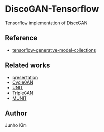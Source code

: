 # DiscoGAN-Tensorflow
Tensorflow implementation of DiscoGAN

## Reference
* [tensorflow-generative-model-collections](https://github.com/hwalsuklee/tensorflow-generative-model-collections)

## Related works
* [presentation](https://www.slideshare.net/ssuser34f9fc/gan-inkakao)
* [CycleGAN](https://github.com/taki0112/CycleGAN-Tensorflow)
* [UNIT](https://github.com/taki0112/UNIT-Tensorflow)
* [TripleGAN](https://github.com/taki0112/TripleGAN-Tensorflow)
* [MUNIT](https://github.com/taki0112/MUNIT-Tensorflow)

## Author
Junho Kim
